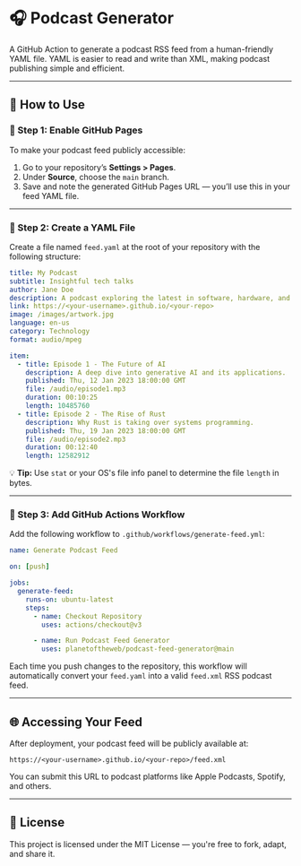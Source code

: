 
# 🎧 Podcast Generator

A GitHub Action to generate a podcast RSS feed from a human-friendly YAML file. YAML is easier to read and write than XML, making podcast publishing simple and efficient.

---

## 📘 How to Use

### 🔹 Step 1: Enable GitHub Pages

To make your podcast feed publicly accessible:

1. Go to your repository’s **Settings > Pages**.
2. Under **Source**, choose the `main` branch.
3. Save and note the generated GitHub Pages URL — you’ll use this in your feed YAML file.

---

### 🔹 Step 2: Create a YAML File

Create a file named `feed.yaml` at the root of your repository with the following structure:

```yaml
title: My Podcast
subtitle: Insightful tech talks
author: Jane Doe
description: A podcast exploring the latest in software, hardware, and tech culture.
link: https://<your-username>.github.io/<your-repo>
image: /images/artwork.jpg
language: en-us
category: Technology
format: audio/mpeg

item:
  - title: Episode 1 - The Future of AI
    description: A deep dive into generative AI and its applications.
    published: Thu, 12 Jan 2023 18:00:00 GMT
    file: /audio/episode1.mp3
    duration: 00:10:25
    length: 10485760
  - title: Episode 2 - The Rise of Rust
    description: Why Rust is taking over systems programming.
    published: Thu, 19 Jan 2023 18:00:00 GMT
    file: /audio/episode2.mp3
    duration: 00:12:40
    length: 12582912
```

💡 **Tip:** Use `stat` or your OS's file info panel to determine the file `length` in bytes.

---

### 🔹 Step 3: Add GitHub Actions Workflow

Add the following workflow to `.github/workflows/generate-feed.yml`:

```yaml
name: Generate Podcast Feed

on: [push]

jobs:
  generate-feed:
    runs-on: ubuntu-latest
    steps:
      - name: Checkout Repository
        uses: actions/checkout@v3

      - name: Run Podcast Feed Generator
        uses: planetoftheweb/podcast-feed-generator@main
```

Each time you push changes to the repository, this workflow will automatically convert your `feed.yaml` into a valid `feed.xml` RSS podcast feed.

---

## 🌐 Accessing Your Feed

After deployment, your podcast feed will be publicly available at:

```
https://<your-username>.github.io/<your-repo>/feed.xml
```

You can submit this URL to podcast platforms like Apple Podcasts, Spotify, and others.

---

## 📄 License

This project is licensed under the MIT License — you're free to fork, adapt, and share it.
